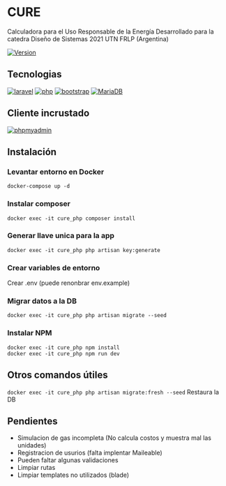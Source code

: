 # CURE
Calculadora para el Uso Responsable de la Energía
Desarrollado para la catedra Diseño de Sistemas 2021 UTN FRLP (Argentina)

[![Version](https://img.shields.io/static/v1?label=version&message=1.0.0&color=success)](https://github.com/germannatale/cure)

## Tecnologias
[![laravel](https://img.shields.io/badge/laravel-^8.0-informational)](https://www.laravel.com/)
[![php](https://img.shields.io/badge/php-^7.4-informational)](https://www.php.net/)
[![bootstrap](https://img.shields.io/badge/bootstrap-^4.0-informational)](https://getbootstrap.com/)
[![MariaDB](https://img.shields.io/badge/mariadb-^10.4-informational)](https://mariadb.org/)


## Cliente incrustado
[![phpmyadmin](https://img.shields.io/badge/phpmyadmin-^5.1-informational)](https://www.phpmyadmin.net/)

## Instalación

### Levantar entorno en Docker
```
docker-compose up -d
````

### Instalar composer
```
docker exec -it cure_php composer install
```

### Generar llave unica para la app
```
docker exec -it cure_php php artisan key:generate
```

### Crear variables de entorno
Crear .env (puede renonbrar env.example)

### Migrar datos a la DB
```
docker exec -it cure_php php artisan migrate --seed
```

### Instalar NPM
```
docker exec -it cure_php npm install
docker exec -it cure_php npm run dev
```

## Otros comandos útiles
`docker exec -it cure_php php artisan migrate:fresh --seed` Restaura la DB

## Pendientes
* Simulacion de gas incompleta (No calcula costos y muestra mal las unidades)
* Registracion de usurios (falta implentar Maileable)
* Pueden faltar algunas validaciones
* Limpiar rutas
* Limpiar templates no utilizados (blade)
